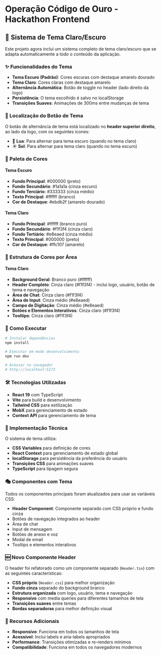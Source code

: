 # Operação Código de Ouro - Hackathon Frontend

## 🎨 Sistema de Tema Claro/Escuro

Este projeto agora inclui um sistema completo de tema claro/escuro que se adapta automaticamente a todo o conteúdo da aplicação.

### ✨ Funcionalidades do Tema

- **Tema Escuro (Padrão)**: Cores escuras com destaque amarelo dourado
- **Tema Claro**: Cores claras com destaque amarelo
- **Alternância Automática**: Botão de toggle no header (lado direito da logo)
- **Persistência**: O tema escolhido é salvo no localStorage
- **Transições Suaves**: Animações de 300ms entre mudanças de tema

### 🎯 Localização do Botão de Tema

O botão de alternância de tema está localizado no **header superior direito**, ao lado da logo, com os seguintes ícones:
- 🌙 **Lua**: Para alternar para tema escuro (quando no tema claro)
- ☀️ **Sol**: Para alternar para tema claro (quando no tema escuro)

### 🎨 Paleta de Cores

#### Tema Escuro
- **Fundo Principal**: #000000 (preto)
- **Fundo Secundário**: #1a1a1a (cinza escuro)
- **Fundo Terciário**: #333333 (cinza médio)
- **Texto Principal**: #ffffff (branco)
- **Cor de Destaque**: #ebdb2f (amarelo dourado)

#### Tema Claro
- **Fundo Principal**: #ffffff (branco puro)
- **Fundo Secundário**: #f1f3f4 (cinza claro)
- **Fundo Tertiário**: #e8eaed (cinza médio)
- **Texto Principal**: #000000 (preto)
- **Cor de Destaque**: #ffc107 (amarelo)

### 🎯 Estrutura de Cores por Área

#### Tema Claro
- **Background Geral**: Branco puro (#ffffff)
- **Header Completo**: Cinza claro (#f1f3f4) - inclui logo, usuário, botão de tema e navegação
- **Área de Chat**: Cinza claro (#f1f3f4)
- **Área de Input**: Cinza médio (#e8eaed)
- **Campo de Digitação**: Cinza médio (#e8eaed)
- **Botões e Elementos Interativos**: Cinza claro (#f1f3f4)
- **Tooltips**: Cinza claro (#f1f3f4)

### 🚀 Como Executar

```bash
# Instalar dependências
npm install

# Executar em modo desenvolvimento
npm run dev

# Acessar no navegador
# http://localhost:5173
```

### 🛠️ Tecnologias Utilizadas

- **React 19** com TypeScript
- **Vite** para build e desenvolvimento
- **Tailwind CSS** para estilização
- **MobX** para gerenciamento de estado
- **Context API** para gerenciamento de tema


### 🔧 Implementação Técnica

O sistema de tema utiliza:
- **CSS Variables** para definição de cores
- **React Context** para gerenciamento de estado global
- **localStorage** para persistência da preferência do usuário
- **Transições CSS** para animações suaves
- **TypeScript** para tipagem segura

### 🎭 Componentes com Tema

Todos os componentes principais foram atualizados para usar as variáveis CSS:
- **Header Component**: Componente separado com CSS próprio e fundo cinza
- Botões de navegação integrados ao header
- Área de chat
- Input de mensagem
- Botões de anexo e voz
- Modal de email
- Tooltips e elementos interativos

### 🆕 Novo Componente Header

O header foi refatorado como um componente separado (`Header.tsx`) com as seguintes características:
- **CSS próprio** (`Header.css`) para melhor organização
- **Fundo cinza** separado do background branco
- **Estrutura organizada** com logo, usuário, tema e navegação
- **Responsivo** com media queries para diferentes tamanhos de tela
- **Transições suaves** entre temas
- **Bordas separadoras** para melhor definição visual

### 🌟 Recursos Adicionais

- **Responsivo**: Funciona em todos os tamanhos de tela
- **Acessível**: Inclui labels e aria-labels apropriados
- **Performance**: Transições otimizadas e re-renders mínimos
- **Compatibilidade**: Funciona em todos os navegadores modernos
